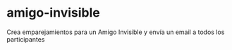 # amigo-invisible

Crea emparejamientos para un Amigo Invisible y envía un email a todos los participantes
